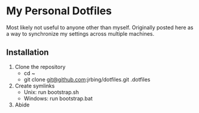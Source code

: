 # My Personal Dotfiles #
Most likely not useful to anyone other than myself.  Originally posted here as a way to synchronize my settings across multiple machines.  

## Installation ##

1. Clone the repository
    * cd ~
    * git clone git@github.com:jrbing/dotfiles.git .dotfiles
2. Create symlinks
    * Unix: run bootstrap.sh
    * Windows: run bootstrap.bat
3. Abide

